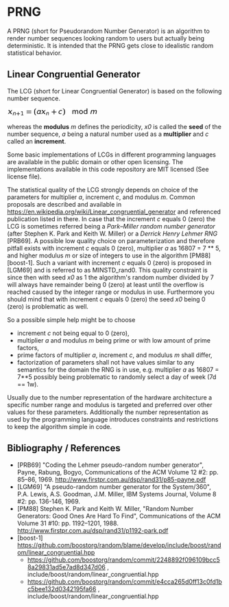 # PRNG
A PRNG (short for Pseudorandom Number Generator) is an algorithm to render number sequences looking random to users but actually being deterministic. It is intended that the PRNG gets close to idealistic random statistical behavior.

## Linear Congruential Generator
The LCG (short for Linear Congruential Generator) is based on the following number sequence.

![x_{n+1} = ( a x_{n} + c )  \mod m](res/prng_lcg_formula.png)
<!-- math xmlns="http://www.w3.org/1998/Math/MathML">
<mrow><msub>
  <mi>x</mi>
  <mn>n+1</mn>
</msub>
<mo> = </mo>
<mo>(</mo><mi>a</mi>
<msub>
  <mi>x</mi>
  <mn>n</mn>
</msub>
<mo> + </mo>
<mi>c</mi>
<mo>)</mo>
<mo>mod</mo>
<mi>m</mi>
</mrow>
</math -->
<!-- x_{n+1} = ( a x_{n} + c )  \mod m -->

whereas the **modulus** _m_ defines the periodicity, _x0_ is called the **seed** of the number sequence, _a_ being a natural number used as a **multiplier** and _c_ called an **increment**.

Some basic implementations of LCGs in different programming languages are available in the public domain or other open licensing. The implementations available in this code repository are MIT licensed (See license file).

The statistical quality of the LCG strongly depends on choice of the parameters for multiplier _a_, increment _c_, and modulus _m_. Common proposals are described and available in https://en.wikipedia.org/wiki/Linear_congruential_generator and referenced publication listed in there. In case that the increment _c_ equals 0 (zero) the LCG is sometimes referred being a _Park–Miller random number generator_ (after Stephen K. Park and Keith W. Miller) or a _Derrick Henry Lehmer RNG_ [PRB69]. A possible low quality choice on parameterization and therefore pitfall exists with increment _c_ equals 0 (zero), multiplier _a_ as 16807 = 7 ** 5, and higher modulus _m_ or size of integers to use in the algorithm [PM88][boost-1]. Such a variant with increment _c_ equals 0 (zero) is proposed in [LGM69] and is referred to as MINSTD_rand0. This quality constraint is since then with seed _x0_ as 1 the algorithm's random number divided by 7 will always have remainder being 0 (zero) at least until the overflow is reached caused by the integer range or modulus in use. Furthermore you should mind that with increment _c_ equals 0 (zero) the seed _x0_ being 0 (zero) is problematic as well. 

So a possible simple help might be to choose

* increment _c_ not being equal to 0 (zero),
* multiplier _a_ and modulus _m_ being prime or with low amount of prime factors,
* prime factors of multiplier _a_, increment _c_, and modulus _m_ shall differ,
* factorization of parameters shall not have values similar to any semantics for the domain the RNG is in use, e.g. multiplier _a_ as 16807 = 7**5 possibly being problematic to randomly select a day of week (7d == 1w).

Usually due to the number representation of the hardware architecture a specific number range and modulus is targeted and preferred over other values for these parameters. Additionally the number representation as used by the programming language introduces constraints and restrictions to keep the algorithm simple in code.

## Bibliography / References
* [PRB69] "Coding the Lehmer pseudo-random number generator", Payne, Rabung, Bogyo, Communications of the ACM Volume 12 #2: pp. 85–86, 1969. http://www.firstpr.com.au/dsp/rand31/p85-payne.pdf
* [LGM69] "A pseudo-random number generator for the System/360", P.A. Lewis, A.S. Goodman, J.M. Miller, IBM Systems Journal, Volume 8 #2: pp. 136-146, 1969.
* [PM88] Stephen K. Park and Keith W. Miller, "Random Number Generators: Good Ones Are Hard To Find", Communications of the ACM Volume 31 #10: pp. 1192–1201, 1988. http://www.firstpr.com.au/dsp/rand31/p1192-park.pdf
* [boost-1] https://github.com/boostorg/random/blame/develop/include/boost/random/linear_congruential.hpp
  * https://github.com/boostorg/random/commit/2248892f096109bcc58a29831ad5e7ad8d347d06 , include/boost/random/linear_congruential.hpp
  * https://github.com/boostorg/random/commit/e4cca265d0ff13c0fd1bc5bee132d0342195fa66 , include/boost/random/linear_congruential.hpp
